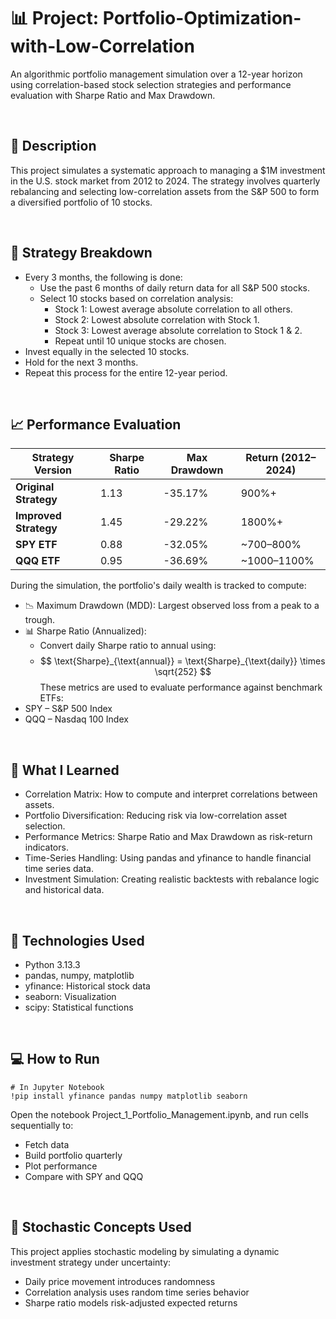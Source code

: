 # 📊 Project: Portfolio-Optimization-with-Low-Correlation 
An algorithmic portfolio management simulation over a 12-year horizon using correlation-based stock selection strategies and performance evaluation with Sharpe Ratio and Max Drawdown.

<br>

## 🧠 Description
This project simulates a systematic approach to managing a $1M investment in the U.S. stock market from 2012 to 2024. The strategy involves quarterly rebalancing and selecting low-correlation assets from the S&P 500 to form a diversified portfolio of 10 stocks.

<br>

##  🧩 Strategy Breakdown
- Every 3 months, the following is done:
  - Use the past 6 months of daily return data for all S&P 500 stocks.
  - Select 10 stocks based on correlation analysis:
    - Stock 1: Lowest average absolute correlation to all others.
    - Stock 2: Lowest absolute correlation with Stock 1.
    - Stock 3: Lowest average absolute correlation to Stock 1 & 2.
    - Repeat until 10 unique stocks are chosen.
- Invest equally in the selected 10 stocks.
- Hold for the next 3 months.
- Repeat this process for the entire 12-year period.

<br>

## 📈 Performance Evaluation

| Strategy Version       | Sharpe Ratio | Max Drawdown | Return (2012–2024) |
|------------------------|--------------|--------------|--------------------|
| **Original Strategy**  | 1.13         | -35.17%      | 900%+              |
| **Improved Strategy**  | 1.45         | -29.22%      | 1800%+             |
| **SPY ETF**            | 0.88         | -32.05%      | ~700–800%          |
| **QQQ ETF**            | 0.95         | -36.69%      | ~1000–1100%        |


During the simulation, the portfolio's daily wealth is tracked to compute:
- 📉 Maximum Drawdown (MDD): Largest observed loss from a peak to a trough.
- 📊 Sharpe Ratio (Annualized):
  - Convert daily Sharpe ratio to annual using:
  - $$ \text{Sharpe}_{\text{annual}} = \text{Sharpe}_{\text{daily}} \times \sqrt{252} $$
These metrics are used to evaluate performance against benchmark ETFs:
- SPY – S&P 500 Index
- QQQ – Nasdaq 100 Index


<br>

## 🧮 What I Learned
- Correlation Matrix: How to compute and interpret correlations between assets.
- Portfolio Diversification: Reducing risk via low-correlation asset selection.
- Performance Metrics: Sharpe Ratio and Max Drawdown as risk-return indicators.
- Time-Series Handling: Using pandas and yfinance to handle financial time series data.
- Investment Simulation: Creating realistic backtests with rebalance logic and historical data.

<br>

## 🔧 Technologies Used
- Python 3.13.3
- pandas, numpy, matplotlib
- yfinance: Historical stock data
- seaborn: Visualization
- scipy: Statistical functions

<br>

## 💻 How to Run

    # In Jupyter Notebook
    !pip install yfinance pandas numpy matplotlib seaborn
Open the notebook Project_1_Portfolio_Management.ipynb, and run cells sequentially to:
- Fetch data
- Build portfolio quarterly
- Plot performance
- Compare with SPY and QQQ

<br>

## 🧠 Stochastic Concepts Used
This project applies stochastic modeling by simulating a dynamic investment strategy under uncertainty:
- Daily price movement introduces randomness
- Correlation analysis uses random time series behavior
- Sharpe ratio models risk-adjusted expected returns
